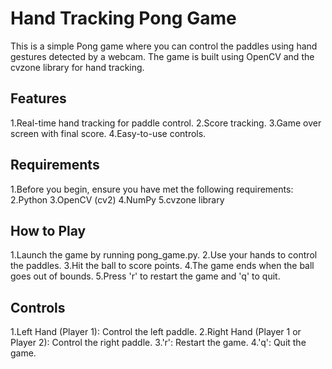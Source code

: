 # Hand Tracking Pong Game

This is a simple Pong game where you can control the paddles using hand gestures detected by a webcam. The game is built using OpenCV and the cvzone library for hand tracking.

## Features
1.Real-time hand tracking for paddle control.
2.Score tracking.
3.Game over screen with final score.
4.Easy-to-use controls.

## Requirements
1.Before you begin, ensure you have met the following requirements:
2.Python
3.OpenCV (cv2)
4.NumPy
5.cvzone library

## How to Play
1.Launch the game by running pong_game.py.
2.Use your hands to control the paddles.
3.Hit the ball to score points.
4.The game ends when the ball goes out of bounds.
5.Press 'r' to restart the game and 'q' to quit.

## Controls
1.Left Hand (Player 1): Control the left paddle.
2.Right Hand (Player 1 or Player 2): Control the right paddle.
3.'r': Restart the game.
4.'q': Quit the game.
